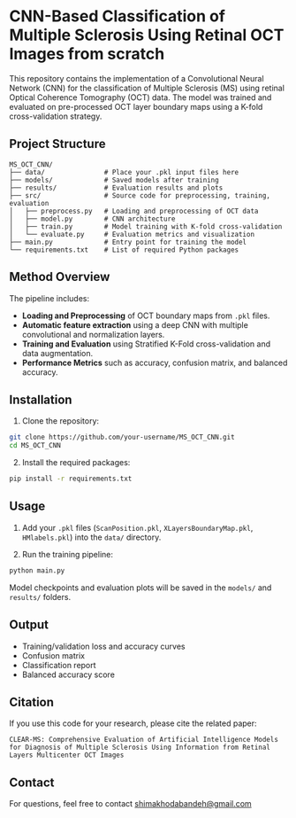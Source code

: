 # CNN-Based Classification of Multiple Sclerosis Using Retinal OCT Images from scratch

This repository contains the implementation of a Convolutional Neural Network (CNN) for the classification of Multiple Sclerosis (MS) using retinal Optical Coherence Tomography (OCT) data. The model was trained and evaluated on pre-processed OCT layer boundary maps using a K-fold cross-validation strategy.

## Project Structure

```
MS_OCT_CNN/
├── data/               # Place your .pkl input files here
├── models/             # Saved models after training
├── results/            # Evaluation results and plots
├── src/                # Source code for preprocessing, training, evaluation
│   ├── preprocess.py   # Loading and preprocessing of OCT data
│   ├── model.py        # CNN architecture
│   ├── train.py        # Model training with K-fold cross-validation
│   └── evaluate.py     # Evaluation metrics and visualization
├── main.py             # Entry point for training the model
└── requirements.txt    # List of required Python packages
```

## Method Overview

The pipeline includes:
- **Loading and Preprocessing** of OCT boundary maps from `.pkl` files.
- **Automatic feature extraction** using a deep CNN with multiple convolutional and normalization layers.
- **Training and Evaluation** using Stratified K-Fold cross-validation and data augmentation.
- **Performance Metrics** such as accuracy, confusion matrix, and balanced accuracy.

##  Installation

1. Clone the repository:
```bash
git clone https://github.com/your-username/MS_OCT_CNN.git
cd MS_OCT_CNN
```

2. Install the required packages:
```bash
pip install -r requirements.txt
```

##  Usage

1. Add your `.pkl` files (`ScanPosition.pkl`, `XLayersBoundaryMap.pkl`, `HMlabels.pkl`) into the `data/` directory.

2. Run the training pipeline:
```bash
python main.py
```

Model checkpoints and evaluation plots will be saved in the `models/` and `results/` folders.

##  Output

- Training/validation loss and accuracy curves
- Confusion matrix
- Classification report
- Balanced accuracy score

##  Citation

If you use this code for your research, please cite the related paper:

```
CLEAR-MS: Comprehensive Evaluation of Artificial Intelligence Models for Diagnosis of Multiple Sclerosis Using Information from Retinal Layers Multicenter OCT Images
```

##  Contact

For questions, feel free to contact shimakhodabandeh@gmail.com

